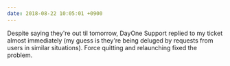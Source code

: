 ```yaml
---
date: 2018-08-22 10:05:01 +0900
---
```

Despite saying they're out til tomorrow, DayOne Support replied to my ticket almost immediately (my guess is they're being deluged by requests from users in similar situations). Force quitting and relaunching fixed the problem.
